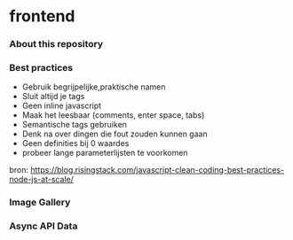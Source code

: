 # frontend

### About this repository

### Best practices

* Gebruik begrijpelijke,praktische namen
* Sluit altijd je tags
* Geen inline javascript
* Maak het leesbaar (comments, enter space, tabs)
* Semantische tags gebruiken
* Denk na over dingen die fout zouden kunnen gaan
* Geen definities bij 0 waardes
* probeer lange parameterlijsten te voorkomen

bron: https://blog.risingstack.com/javascript-clean-coding-best-practices-node-js-at-scale/

### Image Gallery

### Async API Data
